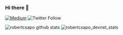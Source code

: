 ### Hi there 👋

[![Medium](https://img.shields.io/badge/medium-@robertcsapo-black)](https://medium.com/@robertcsapo/)
![Twitter Follow](https://img.shields.io/twitter/follow/robertcsapo)

![robertcsapo github stats](https://github-readme-stats.vercel.app/api?username=robertcsapo&show_icons=true&hide_border=true)
![robertcsapo_devnet_stats](https://cisco-devnet-stats-svg.csapo.se/user/robertcsapo)
